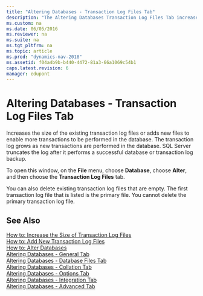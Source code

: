 ```yaml
---
title: "Altering Databases - Transaction Log Files Tab"
description: "The Altering Databases Transaction Log Files Tab increases the size of the existing transaction log files or adds new files to enable more transactions to be performed in the database."
ms.custom: na
ms.date: 06/05/2016
ms.reviewer: na
ms.suite: na
ms.tgt_pltfrm: na
ms.topic: article
ms.prod: "dynamics-nav-2018"
ms.assetid: f04a4b9b-b440-4472-81a3-66a1069c54b1
caps.latest.revision: 6
manager: edupont
---
```

# Altering Databases - Transaction Log Files Tab
Increases the size of the existing transaction log files or adds new files to enable more transactions to be performed in the database. The transaction log grows as new transactions are performed in the database. SQL Server truncates the log after it performs a successful database or transaction log backup.  
  
 To open this window, on the **File** menu, choose **Database**, choose **Alter**, and then choose the **Transaction Log Files** tab.  
  
 You can also delete existing transaction log files that are empty. The first transaction log file that is listed is the primary file. You cannot delete the primary transaction log file.  
  
## See Also  
 [How to: Increase the Size of Transaction Log Files](How-to--Increase-the-Size-of-Transaction-Log-Files.md)   
 [How to: Add New Transaction Log Files](How-to--Add-New-Transaction-Log-Files.md)   
 [How to: Alter Databases](How-to--Alter-Databases.md)   
 [Altering Databases - General Tab](Altering-Databases---General-Tab.md)   
 [Altering Databases - Database Files Tab](Altering-Databases---Database-Files-Tab.md)   
 [Altering Databases - Collation Tab](Altering-Databases---Collation-Tab.md)   
 [Altering Databases - Options Tab](Altering-Databases---Options-Tab.md)   
 [Altering Databases - Integration Tab](Altering-Databases---Integration-Tab.md)   
 [Altering Databases - Advanced Tab](Altering-Databases---Advanced-Tab.md)